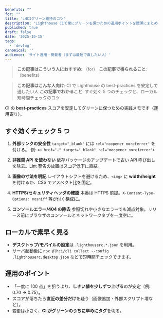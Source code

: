 ```yaml
---
benefits: ""
for: ""
title: 'LHCIグリーン維持のコツ'
description: 'Lighthouse CIで常にグリーンを保つための運用ポイントを簡潔にまとめました。'
published: true
draft: false
date: '2025-10-15'
tags:
  - 'devlog'
canonical: ''
audience: 'サイト運用・開発者（まずは最短で直したい人）'
---
```

> **この記事はこういう人におすすめ**: （for）
> **この記事で得られること**: （benefits）


> **この記事はこんな人向け**: CI で Lighthouse の best-practices を安定して通したい人
> **この記事でわかること**: すぐ効く 5 つのチェックと、ローカル短時間チェックのコツ

CI の **best-practices** スコアを安定してグリーンに保つための実践メモです（運用寄り）。

## すぐ効くチェック 5 つ

1. **外部リンクの安全性**
   `target="_blank"` には `rel="noopener noreferrer"` を付ける。
   例: `<a href="…" target="_blank" rel="noopener noreferrer">`

2. **非推奨 API を使わない**
   依存パッケージのアップデートで古い API 呼び出しを除去。Lint 警告の放置はスコア低下に直結。

3. **画像の寸法を明記**
   レイアウトシフトを避けるため、`<img>` に **width/height** を付けるか、CSS でアスペクト比を固定。

4. **HTTPS/セキュリティヘッダの確認**
   本番は HTTPS 前提。`X-Content-Type-Options: nosniff` 等が付く構成に。

5. **コンソールエラー/404 の除去**
   参照切れや小さなエラーでも減点対象。リリース前にブラウザのコンソールとネットワークタブを一度空に。

## ローカルで素早く見る

- **デスクトップ/モバイルの設定**は `.lighthouserc.*.json` を利用。
- サーバ起動後に `npx @lhci/cli collect --config .lighthouserc.desktop.json` などで短時間チェックできます。

## 運用のポイント

- 「一度に 100 点」を狙うより、**しきい値を少しずつ上げる**のが安定（例: 0.70 → 0.75）。
- スコアが落ちたら**直近の差分だけ**を疑う（画像追加・外部スクリプト増など）。
- 変更は小さく、**CI がグリーンのうちに早めにタグ**を切る。
